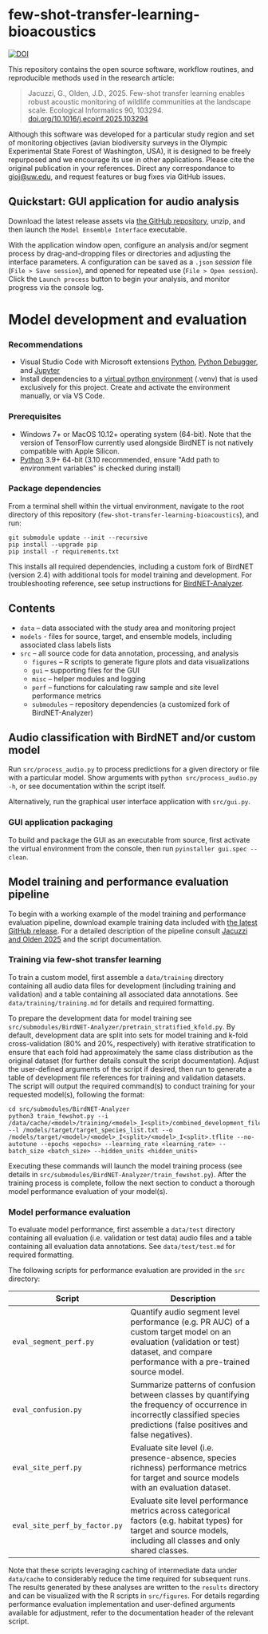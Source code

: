 # few-shot-transfer-learning-bioacoustics

[![DOI](https://zenodo.org/badge/DOI/10.5281/zenodo.15694435.svg)](https://doi.org/10.5281/zenodo.15694435)

This repository contains the open source software, workflow routines, and reproducible methods used in the research article:

> Jacuzzi, G., Olden, J.D., 2025. Few-shot transfer learning enables robust acoustic monitoring of wildlife communities at the landscape scale. Ecological Informatics 90, 103294. [doi.org/10.1016/j.ecoinf.2025.103294](https://doi.org/10.1016/j.ecoinf.2025.103294)

Although this software was developed for a particular study region and set of monitoring objectives (avian biodiversity surveys in the Olympic Experimental State Forest of Washington, USA), it is designed to be freely repurposed and we encourage its use in other applications. Please cite the original publication in your references. Direct any correspondance to gioj@uw.edu, and request features or bug fixes via GitHub issues.

## Quickstart: GUI application for audio analysis

Download the latest release assets via [the GitHub repository](https://github.com/giojacuzzi/few-shot-transfer-learning-bioacoustics/releases), unzip, and then launch the `Model Ensemble Interface` executable.

With the application window open, configure an analysis and/or segment process by drag-and-dropping files or directories and adjusting the interface parameters. A configuration can be saved as a `.json` *session* file (`File > Save session`), and opened for repeated use (`File > Open session`). Click the `Launch process` button to begin your analysis, and monitor progress via the console log.

# Model development and evaluation

### Recommendations
- Visual Studio Code with Microsoft extensions [Python](https://marketplace.visualstudio.com/items?itemName=ms-python.python), [Python Debugger](https://marketplace.visualstudio.com/items?itemName=ms-python.debugpy), and [Jupyter](https://marketplace.visualstudio.com/items?itemName=ms-toolsai.jupyter)
- Install dependencies to a [virtual python environment](https://packaging.python.org/en/latest/guides/installing-using-pip-and-virtual-environments/) (.venv) that is used exclusively for this project. Create and activate the environment manually, or via VS Code.

### Prerequisites
- Windows 7+ or MacOS 10.12+ operating system (64-bit). Note that the version of TensorFlow currently used alongside BirdNET is not natively compatible with Apple Silicon.
- [Python](https://www.python.org/downloads/) 3.9+ 64-bit (3.10 recommended, ensure "Add path to environment variables" is checked during install)

### Package dependencies
From a terminal shell within the virtual environment, navigate to the root directory of this repository (`few-shot-transfer-learning-bioacoustics`), and run:

```
git submodule update --init --recursive
pip install --upgrade pip
pip install -r requirements.txt
```

This installs all required dependencies, including a custom fork of BirdNET (version 2.4) with additional tools for model training and development. For troubleshooting reference, see setup instructions for [BirdNET-Analyzer](https://github.com/kahst/BirdNET-Analyzer).

## Contents
- `data` – data associated with the study area and monitoring project
- `models` - files for source, target, and ensemble models, including associated class labels lists 
- `src` – all source code for data annotation, processing, and analysis
    - `figures` – R scripts to generate figure plots and data visualizations
    - `gui` – supporting files for the GUI
    - `misc` – helper modules and logging
    - `perf` – functions for calculating raw sample and site level performance metrics
    - `submodules` – repository dependencies (a customized fork of BirdNET-Analyzer)

## Audio classification with BirdNET and/or custom model
Run `src/process_audio.py` to process predictions for a given directory or file with a particular model. Show arguments with `python src/process_audio.py -h`, or see documentation within the script itself.

Alternatively, run the graphical user interface application with `src/gui.py`.

### GUI application packaging
To build and package the GUI as an executable from source, first activate the virtual environment from the console, then run `pyinstaller gui.spec --clean`.

## Model training and performance evaluation pipeline

To begin with a working example of the model training and performance evaluation pipeline, download example training data included with [the latest GitHub release](https://github.com/giojacuzzi/few-shot-transfer-learning-bioacoustics/releases). For a detailed description of the pipeline consult [Jacuzzi and Olden 2025](https://doi.org/10.1016/j.ecoinf.2025.103294) and the script documentation.

### Training via few-shot transfer learning

To train a custom model, first assemble a `data/training` directory containing all audio data files for development (including training and validation) and a table containing all associated data annotations. See `data/training/training.md` for details and required formatting.

To prepare the development data for model training see `src/submodules/BirdNET-Analyzer/pretrain_stratified_kfold.py`. By default, development data are split into sets for model training and k-fold cross-validation (80% and 20%, respectively) with iterative stratification to ensure that each fold had approximately the same class distribution as the original dataset (for further details consult the script documentation). Adjust the user-defined arguments of the script if desired, then run to generate a table of development file references for training and validation datasets. The script will output the required command(s) to conduct training for your requested model(s), following the format:

```
cd src/submodules/BirdNET-Analyzer
python3 train_fewshot.py --i /data/cache/<model>/training/<model>_I<split>/combined_development_files.csv --l /models/target/target_species_list.txt --o /models/target/<model>/<model>_I<split>/<model>_I<split>.tflite --no-autotune --epochs <epochs> --learning_rate <learning_rate> --batch_size <batch_size> --hidden_units <hidden_units>
```

Executing these commands will launch the model training process (see details in `src/submodules/BirdNET-Analyzer/train_fewshot.py`). After the training process is complete, follow the next section to conduct a thorough model performance evaluation of your model(s).

### Model performance evaluation
To evaluate model performance, first assemble a `data/test` directory containing all evaluation (i.e. validation or test data) audio files and a table containing all evaluation data annotations. See `data/test/test.md` for required formatting.

The following scripts for performance evaluation are provided in the `src` directory:

| Script                        | Description                                                  |
| ----------------------------- | ------------------------------------------------------------ |
| `eval_segment_perf.py`        | Quantify audio segment level performance (e.g. PR AUC) of a custom target model on an evaluation (validation or test) dataset, and compare performance with a pre-trained source model. |
| `eval_confusion.py`           | Summarize patterns of confusion between classes by quantifying the frequency of occurrence in incorrectly classified species predictions (false positives and false negatives). |
| `eval_site_perf.py`           | Evaluate site level (i.e. presence-absence, species richness) performance metrics for target and source models with an evaluation dataset. |
| `eval_site_perf_by_factor.py` | Evaluate site level performance metrics across categorical factors (e.g. habitat types) for target and source models, including all classes and only shared classes. |

Note that these scripts leveraging caching of intermediate data under `data/cache` to considerably reduce the time required for subsequent runs. The results generated by these analyses are written to the `results` directory and can be visualized with the R scripts in `src/figures`. For details regarding performance evaluation implementation and user-defined arguments available for adjustment, refer to the documentation header of the relevant script.

